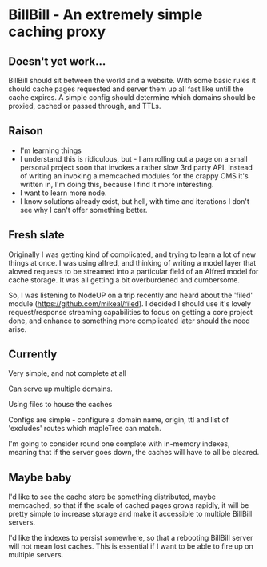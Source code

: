 # BillBill - An extremely simple caching proxy
## Doesn't yet work...

BillBill should sit between the world and a website.  With some basic rules it should cache pages requested and server them up all fast like untill the cache expires. A simple config should determine which domains should be proxied, cached or passed through, and TTLs.

## Raison
+ I'm learning things
+ I understand this is ridiculous, but - I am rolling out a page on a small personal project soon that invokes a rather slow 3rd party API.  Instead of writing an invoking a memcached modules for the crappy CMS it's written in, I'm doing this, because I find it more interesting.
+ I want to learn more node.
+ I know solutions already exist, but hell, with time and iterations I don't see why I can't offer something better.

## Fresh slate
Originally I was getting kind of complicated, and trying to learn a lot of new things at once.  I was using alfred, and thinking of writing a model layer that alowed requests to be streamed into a particular field of an Alfred model for cache storage.  It was all getting a bit overburdened and cumbersome.

So, I was listening to NodeUP on a trip recently and heard about the 'filed' module (https://github.com/mikeal/filed).  I decided I should use it's lovely request/response streaming capabilities to focus on getting a core project done, and enhance to something more complicated later should the need arise.

## Currently
Very simple, and not complete at all

Can serve up multiple domains.

Using files to house the caches

Configs are simple - configure a domain name, origin, ttl and list of 'excludes' routes which mapleTree can match.

I'm going to consider round one complete with in-memory indexes, meaning that if the server goes down, the caches will have to all be cleared.

## Maybe baby
I'd like to see the cache store be something distributed, maybe memcached, so that if the scale of cached pages grows rapidly, it will be pretty simple to increase storage and make it accessible to multiple BillBill servers.

I'd like the indexes to persist somewhere, so that a rebooting BillBill server will not mean lost caches.  This is essential if I want to be able to fire up on multiple servers.